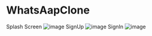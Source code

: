 # WhatsAapClone
Splash Screen
![image](https://github.com/KhanMubashshirAzeem/WhatsAapClone/assets/123080070/d79b3dca-d1ea-4b7f-95ef-d9b66dccdf59)
SignUp 
![image](https://github.com/KhanMubashshirAzeem/WhatsAapClone/assets/123080070/5bd98e5a-08b2-49dd-b06b-6f9bdebb5801)
SignIn
![image](https://github.com/KhanMubashshirAzeem/WhatsAapClone/assets/123080070/c1a49334-34c2-449f-bdca-e64e15dd679d)

